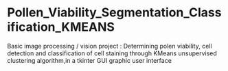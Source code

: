 # Pollen_Viability_Segmentation_Classification_KMEANS
Basic image processing / vision project : Determining polen viability, cell detection and classification of cell staining through KMeans unsupervised clustering algorithm,in a tkinter GUI graphic user interface
